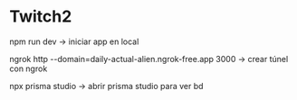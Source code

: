 # Twitch2

npm run dev -> iniciar app en local


ngrok http --domain=daily-actual-alien.ngrok-free.app 3000 -> crear túnel con ngrok

npx prisma studio -> abrir prisma studio para ver bd
